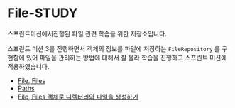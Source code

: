 # File-STUDY
스프린트미션에서진행된 파일 관련 학습을 위한 저장소입니다.

스프린트 미션 3를 진행하면서 객체의 정보를 파일에 저장하는 `FileRepository` 를 구현함에 있어 파일을 관리하는 방법에 대해서 잘 몰라 학습을 진행하고 스프린트 미션에 적용하였습니다.


- [File, Files](https://github.com/jaewoo9797/file-study/blob/main/src/main/resources/study/File%EC%97%90%EB%8C%80%ED%95%B4%EC%84%9C.md)
- [Paths](https://github.com/jaewoo9797/file-study/blob/main/src/main/resources/study/Path_study.md)
- [File, Files 객체로 디렉터리와 파일을 생성하기](https://github.com/jaewoo9797/file-study/blob/main/src/main/resources/study/File%20%EA%B0%9D%EC%B2%B4%EB%A1%9C%20%ED%8C%8C%EC%9D%BC%EA%B3%BC%20%EB%94%94%EB%A0%89%ED%84%B0%EB%A6%AC%EB%A5%BC%20%EB%A7%8C%EB%93%9C%EB%8A%94%20%EB%B0%A9%EB%B2%95.md)
